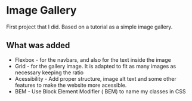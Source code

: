 # Image Gallery

First project that I did. Based on a tutorial as a simple image gallery.

## What was added

* Flexbox - for the navbars, and also for the text inside the image
* Grid - for the gallery image. It is adapted to fit as many images as necessary keeping the ratio
* Acessibility - Add proper structure, image alt text and some other features to make the website more acessible.
* BEM - Use Block Element Modifier ( BEM) to name my classes in CSS
